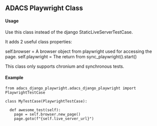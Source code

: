 ## ADACS Playwright Class

#### Usage
Use this class instead of the django StaticLiveServerTestCase.

It adds 2 useful class properties:

self.browser = A browser object from playwright used for accessing the page.
self.playwright = The return from sync_playwright().start()

This class only supports chronium and synchronous tests.

#### Example

```
from adacs_django_playwright.adacs_django_playwright import PlaywrightTestCase

class MyTestCase(PlaywrightTestCase):

  def awesome_test(self):
    page = self.browser.new_page()
    page.goto(f"{self.live_server_url}")
```
